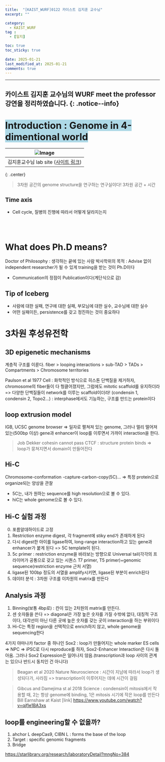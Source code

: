 ```yaml
---
title:  "[KAIST_WURF]0122 카이스트 김지훈 교수님" 
excerpt: ""

category:
  - KAIST_WURF
tag :
  - [일지]

toc: true
toc_sticky: true
 
date: 2025-01-21
last_modified_at: 2025-01-21
comments: true
---
```


---
카이스트 김지훈 교수님의 WURF meet the professor 강연을 정리하였습니다.
{: .notice--info}
---


# <span style="background-color:LightBlue; font-size:110%">Introduction : Genome in 4-dimentional world

| ![Image](https://lh6.googleusercontent.com/xM-nAWrFYw7hLRiDAA5XqjcxtoOxEYDN1REyNGYIfEQPCYmi07Zb0-pRukeiPGPSEr-0FPhMCt55a72kaOT0mFgq8QDQSbBwB4Uk5OR5Q5nIoyyedLYJLMOEHhHZZ9uR8w=w1280) | 
|:--:| 
| 김지훈교수님 lab site ([사이트 링크](https://jihunkim.kaist.ac.kr/)) |
{: .center}


> 3차원 공간의 genome structure을 연구하는 연구실이다! 3차원 공간 + 시간

## <span style="font-size:90%">Time axis
- Cell cycle, 질병의 진행에 따라서 어떻게 달라지는지

<br>
<br>

# What does Ph.D means?
Doctor of Philosophy : 생각하는 끝에 있는 사람
박사학위의 목적 : Advise 없이 independent researcher가 될 수 있게 training을 받는 것이 Ph.D이다
- Communication의 정점이 Publication이다(계단식으로 감)

## Tip of Iceberg
- 사람에 대한 실패, 연구에 대한 실패, 부모님에 대한 실수, 교수님에 대한 실수
- 어떤 실패이든, persistence를 갖고 정진하는 것이 중요하다

# 3차원 후성유전학
## 3D epigenetic mechanisms
계층적 구조를 이룬다.
fiber > looping interactions > sub-TAD > TADs > Compartments > Chromosome territories

Paulson et al 1977 Cell : 화학적인 방식으로 히스톤 단백질을 제거하자, chromosome의 fiber들이 다 헝클어졌지만, 그럼에도 mitotic scaffold를 유지하더라
=> 다양한 단백질들이 network를 이루는 scaffold이더라! (condensin 1, condensin 2, Topo2...) : interphase에서도 기능하는, 구조를 만드는 protein이다

## loop extrusion model
IGB, UCSC genome browser => 일자로 펼쳐져 있는 genome, 그러나 멀리 떨어져 있는(500bp 이상) gene과 enhancer이 loop를 이루면서 가까이 interaction을 한다.
> Job Dekker
cohesin cannot pass CTCF : structure protein binds => loop가 뭉쳐지면서 domain이 만들어진다

## Hi-C
Chromosome-conformation -capture-carbon-copy(5C)... => 특정 protein으로 organize되는 양상을 관찰
- 5C는, 내가 원하는 sequence를 high resolution으로 볼 수 있다.
- hiC는 whole genome으로 볼 수 있다.

## Hi-C 실험 과정
0. 포름알데하이드로 고정
1. Restriction enzyme digest, 각 fragment에 stiky end가 존재하게 된다
2. 다시 digest한 아이를 ligase하여, long-range interaction하고 있는 gene과 enhancer가 붙게 된다 => 5C template이 된다.
3. 5c primer : restriction enzyme을 바라보는 방향으로 Universal tail(각각의 프라이머가 공통으로 갖고 있는 시퀀스 T7 primer, T5 primer)+genomic sequence(restriction enzyme 근처 서열)
4. ligase된 100bp 정도의 서열을 amplify시키면, ligase된 부분이 enrich된다
5. 데이터 분석 : 3차원 구조를 이차원의 matrix를 만든다

## Analysis 과정
1. Binning(보통 4bp로) : 칸이 있는 2차원의 matrix를 만든다.
2. 센 숫자들을 쓴다 => diagonal은 가장 높은 숫자를 가질 수밖에 없다, 대칭적 구조이다, 대각선이 아닌 다른 곳에 높은 숫자를 갖는 곳이 interaction을 하는 부위이다
3. Hi-C는 특정 region을 선택적으로 enrich하지 않고, whole genome을 sequencing한다

4가지 야마나카 factor 중 하나인 Sox2 : loop가 만들어지는 whole marker
ES cells => NPC => iPSC로 다시 reproduce를 하자, Sox2-Enhancer Interaction은 다시 돌아옴. 그러나 Sox2 Expression은 일어나지 않음.(transcription과 loop 사이의 관계는 있으나 반드시 동치인 건 아니다)
> Beagan et al 2020 Nature Neuroscience : 시간이 지남에 따라서 loop가 생성되다가, 사라짐 => transcription이 이루어지는 데에 시간이 걸림

> Gibcus and Damejima st al 2018 Science : condensin이 mitosis에서 작용할 때, 2는 항상 genome에 binding, 1은 mitosis 시기에 작은 loop를 만든다
Bill Earnshaw at Kaist [link] https://www.youtube.com/watch?v=qjfIe1BA3xs

## loop를 engineering할 수 없을까?
1. ahchor L deepCas9, CIBN L : forms the base of the loop
2. Target : specific genomic fragments
3. Bridge

https://starlibrary.org/research/laboratoryDetail?mngNo=384

